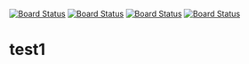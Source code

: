 [![Board Status](https://codedev.ms/adrifer4/92a0b8fa-6d10-40b1-968d-82b9d89972ac/0bd6ffc6-dc09-4498-85bc-11a445dba329/_apis/work/boardbadge/d6856fbb-9695-42ae-83aa-56a10cbf0918)](https://codedev.ms/adrifer4/92a0b8fa-6d10-40b1-968d-82b9d89972ac/_boards/board/t/0bd6ffc6-dc09-4498-85bc-11a445dba329/Microsoft.RequirementCategory)
[![Board Status](https://codedev.ms/adrifer3/556bc701-66f7-4910-a996-4b111be3faa4/51ab895b-dc21-4123-8c2f-3824a926b1b3/_apis/work/boardbadge/32ec16b6-e5b1-4bad-8df1-799fd50dfd88)](https://codedev.ms/adrifer3/556bc701-66f7-4910-a996-4b111be3faa4/_boards/board/t/51ab895b-dc21-4123-8c2f-3824a926b1b3/Microsoft.RequirementCategory)
[![Board Status](https://codedev.ms/adrifer2/c2964c91-9e95-4aa9-83e9-867e16025d6a/73640118-ee8c-4262-8363-af97c4d764a1/_apis/work/boardbadge/49dd2370-ddc0-4dc7-bdfc-aa5f2fefa0a0)](https://codedev.ms/adrifer2/c2964c91-9e95-4aa9-83e9-867e16025d6a/_boards/board/t/73640118-ee8c-4262-8363-af97c4d764a1/Microsoft.RequirementCategory)
[![Board Status](https://codedev.ms/adrifer/e61127bf-1941-4866-aa95-98b1906a0287/58160850-21f4-43f9-acd5-8f9648ddf3d6/_apis/work/boardbadge/ac07f6e7-ee5d-460b-bb33-636e960a6d99)](https://codedev.ms/adrifer/e61127bf-1941-4866-aa95-98b1906a0287/_boards/board/t/58160850-21f4-43f9-acd5-8f9648ddf3d6/Microsoft.RequirementCategory)
# test1

